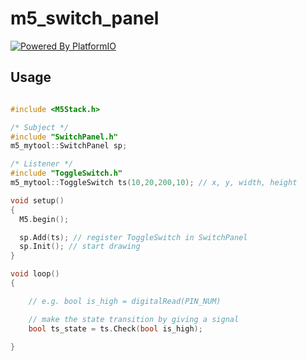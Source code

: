 # m5_switch_panel

[![Powered By PlatformIO](https://img.shields.io/Powered/PlatformIO.png)](https://platformio.org/)



## Usage

```cpp

#include <M5Stack.h>

/* Subject */
#include "SwitchPanel.h"
m5_mytool::SwitchPanel sp;

/* Listener */
#include "ToggleSwitch.h"
m5_mytool::ToggleSwitch ts(10,20,200,10); // x, y, width, height

void setup()
{
  M5.begin();

  sp.Add(ts); // register ToggleSwitch in SwitchPanel
  sp.Init(); // start drawing
}

void loop()
{

    // e.g. bool is_high = digitalRead(PIN_NUM)

    // make the state transition by giving a signal
    bool ts_state = ts.Check(bool is_high);

}
```


